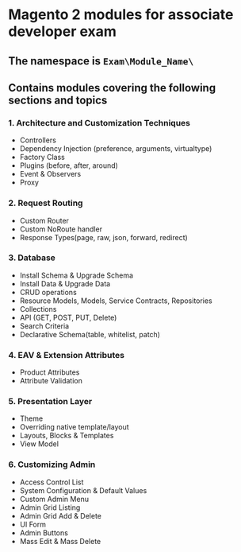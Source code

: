 # Magento 2 modules for associate developer exam

## The namespace is `Exam\Module_Name\`

## Contains modules covering the following sections and topics

### 1. Architecture and Customization Techniques
- Controllers
- Dependency Injection (preference, arguments, virtualtype)
- Factory Class
- Plugins (before, after, around)
- Event & Observers
- Proxy 

### 2. Request Routing
- Custom Router
- Custom NoRoute handler
- Response Types(page, raw, json, forward, redirect)

### 3. Database
- Install Schema & Upgrade Schema
- Install Data & Upgrade Data
- CRUD operations
- Resource Models, Models, Service Contracts, Repositories
- Collections
- API (GET, POST, PUT, Delete)
- Search Criteria
- Declarative Schema(table, whitelist, patch)

### 4. EAV & Extension Attributes
- Product Attributes
- Attribute Validation

### 5. Presentation Layer
- Theme
- Overriding native template/layout
- Layouts, Blocks & Templates
- View Model

### 6. Customizing Admin
- Access Control List
- System Configuration & Default Values
- Custom Admin Menu
- Admin Grid Listing
- Admin Grid Add & Delete
- UI Form
- Admin Buttons
- Mass Edit & Mass Delete